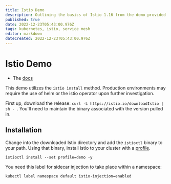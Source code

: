 ```yaml
---
title: Istio Demo
description: Outlining the basics of Istio 1.16 from the demo provided in their documentation.
published: true
date: 2022-12-23T05:43:00.976Z
tags: kubernetes, istio, service mesh
editor: markdown
dateCreated: 2022-12-23T05:43:00.976Z
---
```


# Istio Demo

- The [docs](https://istio.io/latest/docs/setup/getting-started/)

This demo utilizes the `istio install` method. Production environments may require the use of helm or the istio operator upon further investigation. 

First up, download the release: `curl -L https://istio.io/downloadIstio | sh -
`. You'll need to maintain the binary associated with the version pulled in. 

## Installation

Change into the downloaded Istio directory and add the `istioctl` binary to your path. Using that binary, install istio to your cluster with a [profile](https://istio.io/latest/docs/setup/additional-setup/config-profiles/).

```
istioctl install --set profile=demo -y
```

You need this label for sidecar injection to take place within a namespace: 

```
kubectl label namespace default istio-injection=enabled
```


